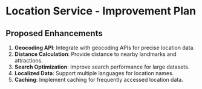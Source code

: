 # Location Service - Improvement Plan

## Proposed Enhancements

1. **Geocoding API**: Integrate with geocoding APIs for precise location data.
2. **Distance Calculation**: Provide distance to nearby landmarks and attractions.
3. **Search Optimization**: Improve search performance for large datasets.
4. **Localized Data**: Support multiple languages for location names.
5. **Caching**: Implement caching for frequently accessed location data.
